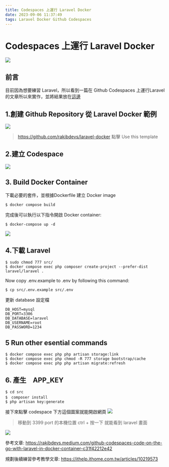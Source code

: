 ```yaml
---
title: Codespaces 上運行 Laravel Docker
date: 2023-09-06 11:37:49
tags: Laravel Docker Github Codespaces
---
```

# Codespaces 上運行 Laravel Docker

![](https://hackmd.io/_uploads/H1iYrdrRh.png)

## 前言
目前因為想要練習 Laravel，所以看到一篇在 Github Codespaces 上運行Laravel 的文章所以來實作，並將結果放在[這邊](https://github.com/nalson0219/laravel-docker)

## 1.創建 Github Repository 從 Laravel Docker 範例
![](https://hackmd.io/_uploads/rJuObwrCh.png)
>https://github.com/rakibdevs/laravel-docker
點擊 Use this template

## 2.建立 Codespace 

![](https://hackmd.io/_uploads/B1EEEDrRh.png)

## 3. Build Docker Container

下載必要的套件，並根據Dockerfile 建立 Docker image
```
$ docker compose build
```

完成後可以執行以下指令開啟 Docker container:
```
$ docker-compose up -d
```

![](https://hackmd.io/_uploads/BJxTEPS03.png)

## 4.下載 Laravel
```
$ sudo chmod 777 src/
$ docker compose exec php composer create-project --prefer-dist laravel/laravel .
```

Now copy .env.example to .env by following this command:

```
$ cp src/.env.example src/.env
```

更新 database 設定檔
```
DB_HOST=mysql
DB_PORT=3306
DB_DATABASE=laravel
DB_USERNAME=root
DB_PASSWORD=1234
```

## 5 Run other esential commands 

```
$ docker compose exec php php artisan storage:link
$ docker compose exec php chmod -R 777 storage bootstrap/cache
$ docker compose exec php php artisan migrate:refresh

```

## 6. 產生　APP_KEY
```
$ cd src 
$　composer install
$ php artisan key:generate
```

接下來點擊 codespace 下方這個圖案就能開啟網頁
![](https://hackmd.io/_uploads/SkyVGdr0n.png)
>移動到 3399 port 的本機位置 ctrl + 按一下 就能看到 laravel 畫面

![](https://hackmd.io/_uploads/SJjtMur03.png)


參考文章: https://rakibdevs.medium.com/github-codespaces-code-on-the-go-with-laravel-in-docker-container-c31f42212e42

規劃後續練習參考教學文章: https://ithelp.ithome.com.tw/articles/10219573